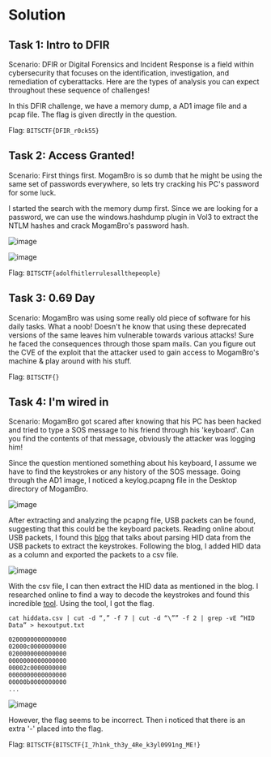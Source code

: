 # Solution
## Task 1: Intro to DFIR
Scenario: DFIR or Digital Forensics and Incident Response is a field within cybersecurity that focuses on the identification, investigation, and remediation of cyberattacks. Here are the types of analysis you can expect throughout these sequence of challenges!

In this DFIR challenge, we have a memory dump, a AD1 image file and a pcap file. The flag is given directly in the question.

Flag: `BITSCTF{DFIR_r0ck55}`

## Task 2: Access Granted!
Scenario: First things first. MogamBro is so dumb that he might be using the same set of passwords everywhere, so lets try cracking his PC's password for some luck.

I started the search with the memory dump first. Since we are looking for a password, we can use the windows.hashdump plugin in Vol3 to extract the NTLM hashes and crack MogamBro's password hash.

![image](https://github.com/warlocksmurf/onlinectf-writeups/assets/121353711/0f7f2d2e-a922-447b-a73f-2d060980ede6)

![image](https://github.com/warlocksmurf/onlinectf-writeups/assets/121353711/bab07dbf-c5f8-4cbd-bc55-6af1bd2b7e63)

Flag: `BITSCTF{adolfhitlerrulesallthepeople}`

## Task 3: 0.69 Day
Scenario: MogamBro was using some really old piece of software for his daily tasks. What a noob! Doesn't he know that using these deprecated versions of the same leaves him vulnerable towards various attacks! Sure he faced the consequences through those spam mails. Can you figure out the CVE of the exploit that the attacker used to gain access to MogamBro's machine & play around with his stuff.


Flag: `BITSCTF{}`

## Task 4: I'm wired in
Scenario: MogamBro got scared after knowing that his PC has been hacked and tried to type a SOS message to his friend through his 'keyboard'. Can you find the contents of that message, obviously the attacker was logging him!

Since the question mentioned something about his keyboard, I assume we have to find the keystrokes or any history of the SOS message. Going through the AD1 image, I noticed a keylog.pcapng file in the Desktop directory of MogamBro.

![image](https://github.com/warlocksmurf/onlinectf-writeups/assets/121353711/03724447-1486-40cf-98cb-a4102e25788b)

After extracting and analyzing the pcapng file, USB packets can be found, suggesting that this could be the keyboard packets. Reading online about USB packets, I found this [blog](https://medium.com/@sidharthpanda1/usb-sniffer-packet-challenge-cryptoverse-ctf-forensics-c42f2975e8f1) that talks about parsing HID data from the USB packets to extract the keystrokes. Following the blog, I added HID data as a column and exported the packets to a csv file.

![image](https://github.com/warlocksmurf/onlinectf-writeups/assets/121353711/d0c80b8b-c0d4-4011-8ac2-7d458040e13f)

With the csv file, I can then extract the HID data as mentioned in the blog. I researched online to find a way to decode the keystrokes and found this incredible [tool](https://github.com/syminical/PUK). Using the tool, I got the flag.

```
cat hiddata.csv | cut -d “,” -f 7 | cut -d “\”” -f 2 | grep -vE “HID Data” > hexoutput.txt

0200000000000000
02000c0000000000
0200000000000000
0000000000000000
00002c0000000000
0000000000000000
00000b0000000000
...
```

![image](https://github.com/warlocksmurf/onlinectf-writeups/assets/121353711/5f63a60f-f809-4ed3-af65-858799e7e03b)

However, the flag seems to be incorrect. Then i noticed that there is an extra '-' placed into the flag.

Flag: `BITSCTF{BITSCTF{I_7h1nk_th3y_4Re_k3yl0991ng_ME!}`
